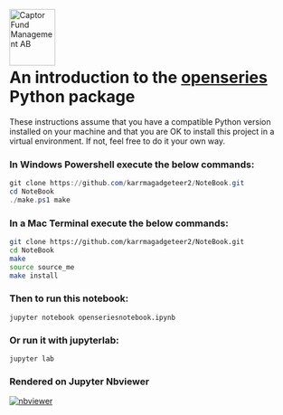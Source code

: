 <img src="https://sales.captor.se/captor_logo_sv_1600_icketransparent.png" alt="Captor Fund Management AB" 
width="81" height="100" align="left" float="right"/><br/>

<br><br>

# An introduction to the [openseries](https://github.com/CaptorAB/openSeries) Python package

These instructions assume that you have a compatible Python version installed on your machine and that
you are OK to install this project in a virtual environment. If not, feel free to do it your own way.

### In Windows Powershell execute the below commands:

```powershell
git clone https://github.com/karrmagadgeteer2/NoteBook.git
cd NoteBook
./make.ps1 make

```

### In a Mac Terminal execute the below commands:

```bash
git clone https://github.com/karrmagadgeteer2/NoteBook.git
cd NoteBook
make
source source_me
make install

```

### Then to run this notebook:

```
jupyter notebook openseriesnotebook.ipynb

```

### Or run it with jupyterlab:

```
jupyter lab

```

### Rendered on Jupyter Nbviewer

[![nbviewer](https://raw.githubusercontent.com/jupyter/design/master/logos/Badges/nbviewer_badge.svg)](https://nbviewer.org/github/karrmagadgeteer2/NoteBook/blob/master/openseriesnotebook.ipynb)
